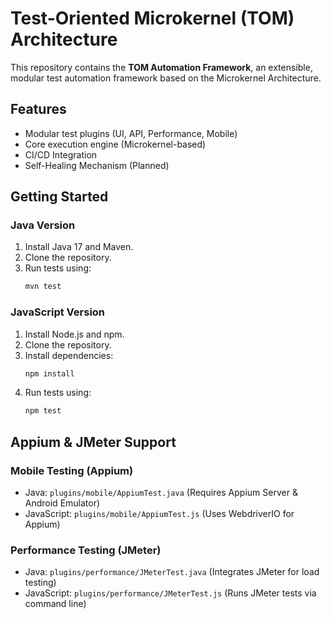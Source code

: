 # Test-Oriented Microkernel (TOM) Architecture

This repository contains the **TOM Automation Framework**, an extensible, modular test automation framework based on the Microkernel Architecture.

## Features
- Modular test plugins (UI, API, Performance, Mobile)
- Core execution engine (Microkernel-based)
- CI/CD Integration
- Self-Healing Mechanism (Planned)

## Getting Started

### Java Version
1. Install Java 17 and Maven.
2. Clone the repository.
3. Run tests using:
   ```sh
   mvn test
   ```

### JavaScript Version
1. Install Node.js and npm.
2. Clone the repository.
3. Install dependencies:
   ```sh
   npm install
   ```
4. Run tests using:
   ```sh
   npm test
   ```

## Appium & JMeter Support

### Mobile Testing (Appium)
- Java: `plugins/mobile/AppiumTest.java` (Requires Appium Server & Android Emulator)
- JavaScript: `plugins/mobile/AppiumTest.js` (Uses WebdriverIO for Appium)

### Performance Testing (JMeter)
- Java: `plugins/performance/JMeterTest.java` (Integrates JMeter for load testing)
- JavaScript: `plugins/performance/JMeterTest.js` (Runs JMeter tests via command line)
